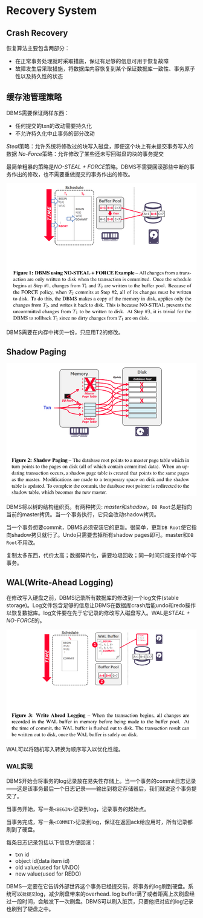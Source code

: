 # Recovery System

## Crash Recovery
恢复算法主要包含两部分：
- 在正常事务处理就时采取措施，保证有足够的信息可用于恢复故障
- 故障发生后采取措施，将数据库内容恢复到某个保证数据库一致性、事务原子性以及持久性的状态

## 缓存池管理策略
DBMS需要保证两样东西：
- 任何提交的txn的改动需要持久化
- 不允许持久化中止事务的部分改动

*Steal*策略：允许系统将修改过的块写入磁盘，即便这个块上有未提交事务写入的数据
*No-Force*策略：允许修改了某些还未写回磁盘的块的事务提交

最简单粗暴的策略是*NO-STEAL + FORCE*策略。DBMS不需要回滚那些中断的事务作出的修改，也不需要重做提交的事务作出的修改。

<img src="./pic/nosteal_force.png" style="zoom:70%">

DBMS需要在内存中拷贝一份，只应用T2的修改。

## Shadow Paging

<img src="./pic/shadow_paging.png" style="zoom:70%">

DBMS将以树的结构组织页。有两种拷贝: *master*和*shadow*。`DB Root`总是指向当前的master拷贝。当一个事务执行，它只会改动shadow拷贝。

当一个事务想要commit，DBMS必须安装它的更新。很简单，更新`DB Root`使它指向shadow拷贝就行了。Undo只需要去掉所有shadow pages即可。master和`DB Root`不用改。

复制太多东西，代价太高；数据碎片化，需要垃圾回收；同一时间只能支持单个写事务。

## WAL(Write-Ahead Logging)
在修改写入硬盘之前，DBMS记录所有数据库的修改到一个log文件(stable storage)。Log文件包含足够的信息让DBMS在数据库crash后能undo和redo操作以恢复数据库。log文件要在先于它记录的修改写入磁盘写入。WAL是*STEAL + NO-FORCE*的。

<img src="./pic/WAL.png" style="zoom:70%">

WAL可以将随机写入转换为顺序写入以优化性能。

### WAL实现
DBMS开始会将事务的log记录放在易失性存储上。当一个事务的commit日志记录——这是该事务最后一个日志记录——输出到稳定存储器后，我们就说这个事务提交了。

当事务开始，写一条`<BEGIN>`记录到log，记录事务的起始点。

当事务完成，写一条`<COMMIT>`记录到log，保证在返回ack给应用时，所有记录都刷到了硬盘。

每条日志记录包括以下信息方便回滚：
- txn id
- object id(data item id)
- old value(used for UNDO)
- new value(used for REDO)

DBMS一定要在它告诉外部世界这个事务已经提交前，将事务的log刷到硬盘。系统可以`批提交`log，减少刷盘带来的overhead. log buffer满了或者距离上次刷盘经过一段时间，会触发下一次刷盘。DBMS可以刷入脏页，只要他把对应的log记录也刷到了硬盘之中。


